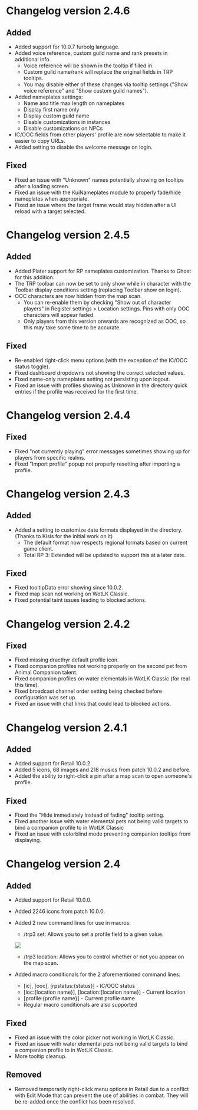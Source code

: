# Changelog version 2.4.6

## Added

- Added support for 10.0.7 furbolg language.
- Added voice reference, custom guild name and rank presets in additional info.
  - Voice reference will be shown in the tooltip if filled in.
  - Custom guild name/rank will replace the original fields in TRP tooltips.
  - You may disable either of these changes via tooltip settings ("Show voice reference" and "Show custom guild names").
- Added nameplates settings:
  - Name and title max length on nameplates
  - Display first name only
  - Display custom guild name
  - Disable customizations in instances
  - Disable customizations on NPCs
- IC/OOC fields from other players' profile are now selectable to make it easier to copy URLs.
- Added setting to disable the welcome message on login.
  
## Fixed

- Fixed an issue with "Unknown" names potentially showing on tooltips after a loading screen.
- Fixed an issue with the KuiNameplates module to properly fade/hide nameplates when appropriate.
- Fixed an issue where the target frame would stay hidden after a UI reload with a target selected.

# Changelog version 2.4.5

## Added

- Added Plater support for RP nameplates customization. Thanks to Ghost for this addition.
- The TRP toolbar can now be set to only show while in character with the Toolbar display conditions setting (replacing Toolbar show on login).
- OOC characters are now hidden from the map scan.
  - You can re-enable them by checking "Show out of character players" in Register settings > Location settings. Pins with only OOC characters will appear faded.
  - Only players from this version onwards are recognized as OOC, so this may take some time to be accurate.

## Fixed

- Re-enabled right-click menu options (with the exception of the IC/OOC status toggle).
- Fixed dashboard dropdowns not showing the correct selected values.
- Fixed name-only nameplates setting not persisting upon logout.
- Fixed an issue with profiles showing as Unknown in the directory quick entries if the profile was received for the first time.

# Changelog version 2.4.4

## Fixed

- Fixed "not currently playing" error messages sometimes showing up for players from specific realms.
- Fixed "Import profile" popup not properly resetting after importing a profile.

# Changelog version 2.4.3

## Added

- Added a setting to customize date formats displayed in the directory. (Thanks to Kisis for the initial work on it)
  - The default format now respects regional formats based on current game client.
  - Total RP 3: Extended will be updated to support this at a later date.

## Fixed

- Fixed tooltipData error showing since 10.0.2.
- Fixed map scan not working on WotLK Classic.
- Fixed potential taint issues leading to blocked actions.

# Changelog version 2.4.2

## Fixed

- Fixed missing dracthyr default profile icon.
- Fixed companion profiles not working properly on the second pet from Animal Companion talent.
- Fixed companion profiles on water elementals in WotLK Classic (for real this time).
- Fixed broadcast channel order setting being checked before configuration was set up.
- Fixed an issue with chat links that could lead to blocked actions.

# Changelog version 2.4.1

## Added

- Added support for Retail 10.0.2.
- Added 5 icons, 68 images and 218 musics from patch 10.0.2 and before.
- Added the ability to right-click a pin after a map scan to open someone's profile.

## Fixed

- Fixed the "Hide immediately instead of fading" tooltip setting.
- Fixed another issue with water elemental pets not being valid targets to bind a companion profile to in WotLK Classic
- Fixed an issue with colorblind mode preventing companion tooltips from displaying.

# Changelog version 2.4

## Added

- Added support for Retail 10.0.0.
- Added 2246 icons from patch 10.0.0.
- Added 2 new command lines for use in macros:
  - /trp3 set: Allows you to set a profile field to a given value.
  
  ![](https://user-images.githubusercontent.com/287102/197398575-4ea8f528-a212-4cdb-a4ce-9297638d4de9.png)
  - /trp3 location: Allows you to control whether or not you appear on the map scan.
- Added macro conditionals for the 2 aforementioned command lines:
  - [ic], [ooc], [rpstatus:{status}] - IC/OOC status
  - [loc:{location name}], [location:{location name}] - Current location
  - [profile:{profile name}] - Current profile name
  - Regular macro conditionals are also supported

## Fixed

- Fixed an issue with the color picker not working in WotLK Classic.
- Fixed an issue with water elemental pets not being valid targets to bind a companion profile to in WotLK Classic.
- More tooltip cleanup.

## Removed

- Removed temporarily right-click menu options in Retail due to a conflict with Edit Mode that can prevent the use of abilities in combat. They will be re-added once the conflict has been resolved.
